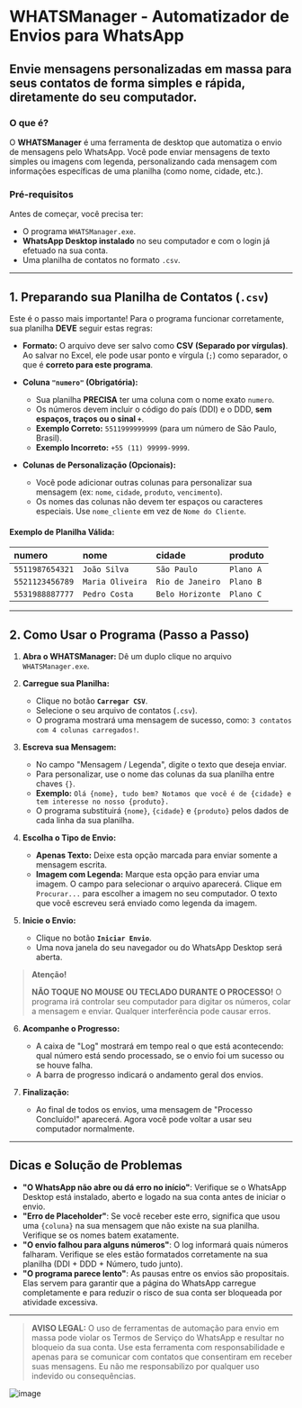 # WHATSManager - Automatizador de Envios para WhatsApp

## Envie mensagens personalizadas em massa para seus contatos de forma simples e rápida, diretamente do seu computador.

### O que é?
O **WHATSManager** é uma ferramenta de desktop que automatiza o envio de mensagens pelo WhatsApp. Você pode enviar mensagens de texto simples ou imagens com legenda, personalizando cada mensagem com informações específicas de uma planilha (como nome, cidade, etc.).

### Pré-requisitos
Antes de começar, você precisa ter:
*   O programa `WHATSManager.exe`.
*   **WhatsApp Desktop instalado** no seu computador e com o login já efetuado na sua conta.
*   Uma planilha de contatos no formato `.csv`.
 
---

## 1. Preparando sua Planilha de Contatos (`.csv`)

Este é o passo mais importante! Para o programa funcionar corretamente, sua planilha **DEVE** seguir estas regras:

*   **Formato:** O arquivo deve ser salvo como **CSV (Separado por vírgulas)**. Ao salvar no Excel, ele pode usar ponto e vírgula (`;`) como separador, o que é **correto para este programa**.

*   **Coluna `"numero"` (Obrigatória):**
    *   Sua planilha **PRECISA** ter uma coluna com o nome exato `numero`.
    *   Os números devem incluir o código do país (DDI) e o DDD, **sem espaços, traços ou o sinal `+`**.
    *   **Exemplo Correto:** `5511999999999` (para um número de São Paulo, Brasil).
    *   **Exemplo Incorreto:** `+55 (11) 99999-9999`.

*   **Colunas de Personalização (Opcionais):**
    *   Você pode adicionar outras colunas para personalizar sua mensagem (ex: `nome`, `cidade`, `produto`, `vencimento`).
    *   Os nomes das colunas não devem ter espaços ou caracteres especiais. Use `nome_cliente` em vez de `Nome do Cliente`.

#### Exemplo de Planilha Válida:
| numero        | nome           | cidade         | produto |
| :------------ | :------------- | :------------- | :------ |
| `5511987654321` | `João Silva`     | `São Paulo`      | `Plano A` |
| `5521123456789` | `Maria Oliveira` | `Rio de Janeiro` | `Plano B` |
| `5531988887777` | `Pedro Costa`    | `Belo Horizonte` | `Plano C` |

---

## 2. Como Usar o Programa (Passo a Passo)

1.  **Abra o WHATSManager:** Dê um duplo clique no arquivo `WHATSManager.exe`.

2.  **Carregue sua Planilha:**
    *   Clique no botão **`Carregar CSV`**.
    *   Selecione o seu arquivo de contatos (`.csv`).
    *   O programa mostrará uma mensagem de sucesso, como: `3 contatos com 4 colunas carregados!`.

3.  **Escreva sua Mensagem:**
    *   No campo "Mensagem / Legenda", digite o texto que deseja enviar.
    *   Para personalizar, use o nome das colunas da sua planilha entre chaves `{}`.
    *   **Exemplo:** `Olá {nome}, tudo bem? Notamos que você é de {cidade} e tem interesse no nosso {produto}.`
    *   O programa substituirá `{nome}`, `{cidade}` e `{produto}` pelos dados de cada linha da sua planilha.

4.  **Escolha o Tipo de Envio:**
    *   **Apenas Texto:** Deixe esta opção marcada para enviar somente a mensagem escrita.
    *   **Imagem com Legenda:** Marque esta opção para enviar uma imagem. O campo para selecionar o arquivo aparecerá. Clique em `Procurar...` para escolher a imagem no seu computador. O texto que você escreveu será enviado como legenda da imagem.

5.  **Inicie o Envio:**
    *   Clique no botão **`Iniciar Envio`**.
    *   Uma nova janela do seu navegador ou do WhatsApp Desktop será aberta.

> **Atenção!**
>
> **NÃO TOQUE NO MOUSE OU TECLADO DURANTE O PROCESSO!**
> O programa irá controlar seu computador para digitar os números, colar a mensagem e enviar. Qualquer interferência pode causar erros.

6.  **Acompanhe o Progresso:**
    *   A caixa de "Log" mostrará em tempo real o que está acontecendo: qual número está sendo processado, se o envio foi um sucesso ou se houve falha.
    *   A barra de progresso indicará o andamento geral dos envios.

7.  **Finalização:**
    *   Ao final de todos os envios, uma mensagem de "Processo Concluído!" aparecerá. Agora você pode voltar a usar seu computador normalmente.

---

## Dicas e Solução de Problemas

*   **"O WhatsApp não abre ou dá erro no início"**: Verifique se o WhatsApp Desktop está instalado, aberto e logado na sua conta antes de iniciar o envio.
*   **"Erro de Placeholder"**: Se você receber este erro, significa que usou uma `{coluna}` na sua mensagem que não existe na sua planilha. Verifique se os nomes batem exatamente.
*   **"O envio falhou para alguns números"**: O log informará quais números falharam. Verifique se eles estão formatados corretamente na sua planilha (DDI + DDD + Número, tudo junto).
*   **"O programa parece lento"**: As pausas entre os envios são propositais. Elas servem para garantir que a página do WhatsApp carregue completamente e para reduzir o risco de sua conta ser bloqueada por atividade excessiva.

---

> **AVISO LEGAL:** O uso de ferramentas de automação para envio em massa pode violar os Termos de Serviço do WhatsApp e resultar no bloqueio da sua conta. Use esta ferramenta com responsabilidade e apenas para se comunicar com contatos que consentiram em receber suas mensagens. Eu não me responsabilizo por qualquer uso indevido ou consequências.

![image](https://github.com/user-attachments/assets/b549d58a-5f65-40ce-85fa-bac9ab4cc506)

